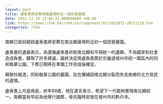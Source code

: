 ```yaml
---
layout: post
title: 盧泰愚將安葬兩韓邊境附近一個民營墓園
date: 2021-11-29 11:44:21.000000000 +08:00
link: https://news.rthk.hk/rthk/ch/component/k2/1621872-20211129.htm
categories: rthk
---
```


南韓已故前總統盧泰愚將安葬在南北韓邊境附近的一個民營墓園。

盧泰愚的遺屬表示，為遵循盧泰愚祈盼南北韓和平與統一的遺願，不為國家和社會造成負擔，聽取了許多建議，最終決定將盧泰愚葬於京畿道坡州市統一園區內的同和敬慕公園。下葬日期將在準備工作完成後確定。

韓聯社報道，同和敬慕公園的墓園，旨在彌補因南北韓分裂而失去故鄉的北方居民的遺憾。

盧泰愚上月底病逝，終年88歲，他在遺言表示，希望下一代能夠實現南北韓統一。南韓當局早前為他舉行國葬，骨灰臨時安放在坡州市的黔丹寺。
